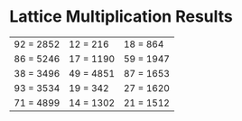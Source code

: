 # Lattice Multiplication Results

|   |   |   |
|---|---|---|
| 92 = 2852 | 12 = 216 | 18 = 864 |
| 86 = 5246 | 17 = 1190 | 59 = 1947 |
| 38 = 3496 | 49 = 4851 | 87 = 1653 |
| 93 = 3534 | 19 = 342 | 27 = 1620 |
| 71 = 4899 | 14 = 1302 | 21 = 1512 |
